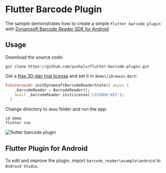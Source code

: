 # Flutter Barcode Plugin
The sample demonstrates how to create a simple ``Flutter barcode plugin`` with [Dynamsoft Barcode Reader SDK for Android](https://www.dynamsoft.com/Products/barcode-scanner-sdk-android.aspx).

## Usage
Download the source code:

```
git clone https://github.com/yushulx/flutter-barcode-plugin.git
```

Get a [free 30-day trial license](https://www.dynamsoft.com/CustomerPortal/Portal/Triallicense.aspx) and set it in ``demo\lib\main.dart``:

```dart
Future<void> initDynamsoftBarcodeReaderState() async {
    _barcodeReader = BarcodeReader();
    await _barcodeReader.initLicense('LICENSE-KEY');
  }
```

Change directory to ``demo`` folder and run the app:

```
cd demo
flutter run
```

![flutter barcode plugin](https://www.codepool.biz/wp-content/uploads/2019/08/flutter-barcode-plugin.png)

## Flutter Plugin for Android
To edit and improve the plugin, import ``barcode_reader\example\android`` to ``Android Studio``.
